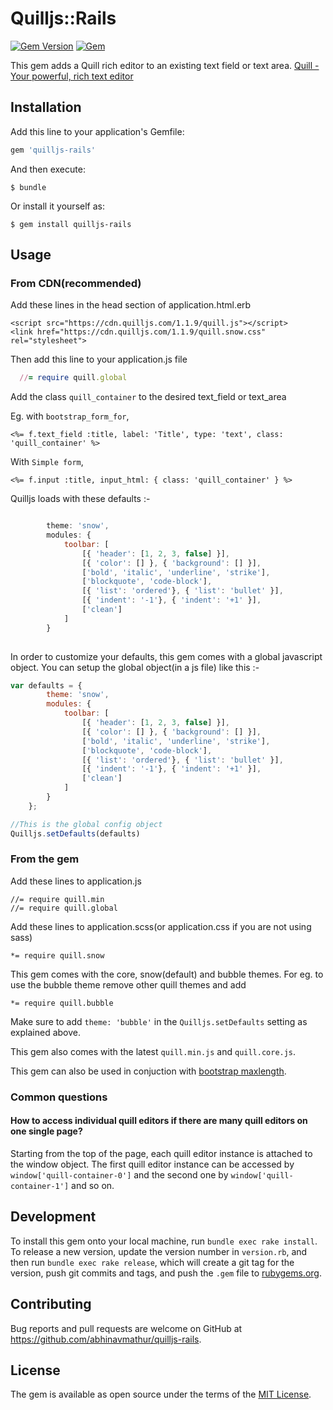# Quilljs::Rails

[![Gem Version](https://badge.fury.io/rb/quilljs-rails.svg)](https://badge.fury.io/rb/quilljs-rails)
[![Gem](https://img.shields.io/gem/dt/quilljs-rails.svg)](https://rubygems.org/gems/quilljs-rails)

This gem adds a Quill rich editor to an existing text field or text area.
[Quill - Your powerful, rich text editor](http://quilljs.com/)
## Installation

Add this line to your application's Gemfile:

```ruby
gem 'quilljs-rails'
```

And then execute:

    $ bundle

Or install it yourself as:

    $ gem install quilljs-rails


## Usage

### From CDN(recommended)
Add these lines in the head section of application.html.erb

    <script src="https://cdn.quilljs.com/1.1.9/quill.js"></script>
    <link href="https://cdn.quilljs.com/1.1.9/quill.snow.css" rel="stylesheet">
Then add this line to your application.js file

```ruby
  //= require quill.global
```

Add the class `quill_container` to the desired text_field or text_area

Eg. with `bootstrap_form_for`,

    <%= f.text_field :title, label: 'Title', type: 'text', class: 'quill_container' %>

With `Simple form`,

    <%= f.input :title, input_html: { class: 'quill_container' } %>

Quilljs loads with these defaults :-

```javascript

        theme: 'snow',
        modules: {
            toolbar: [
                [{ 'header': [1, 2, 3, false] }],
                [{ 'color': [] }, { 'background': [] }],
                ['bold', 'italic', 'underline', 'strike'],
                ['blockquote', 'code-block'],
                [{ 'list': 'ordered'}, { 'list': 'bullet' }],
                [{ 'indent': '-1'}, { 'indent': '+1' }],
                ['clean']
            ]
        }
    
```

In order to customize your defaults, this gem comes with a global javascript object. You can 
setup the global object(in a js file) like this :-

```javascript
var defaults = {
        theme: 'snow',
        modules: {
            toolbar: [
                [{ 'header': [1, 2, 3, false] }],
                [{ 'color': [] }, { 'background': [] }],
                ['bold', 'italic', 'underline', 'strike'],
                ['blockquote', 'code-block'],
                [{ 'list': 'ordered'}, { 'list': 'bullet' }],
                [{ 'indent': '-1'}, { 'indent': '+1' }],
                ['clean']
            ]
        }
    };

//This is the global config object
Quilljs.setDefaults(defaults)
```
    
### From the gem
Add these lines to application.js

    //= require quill.min
    //= require quill.global
    
Add these lines to application.scss(or application.css if you are not using sass)
    
    *= require quill.snow
    
This gem comes with the core, snow(default) and bubble themes. For eg. to use the bubble theme
remove other quill themes and add

    *= require quill.bubble
    
Make sure to add `theme: 'bubble'` in the `Quilljs.setDefaults` setting as explained above.

This gem also comes with the latest `quill.min.js` and `quill.core.js`.

This gem can also be used in conjuction with [bootstrap maxlength](https://mimo84.github.io/bootstrap-maxlength/).

### Common questions

#### How to access individual quill editors if there are many quill editors on one single page?

Starting from the top of the page, each quill editor instance is attached to the window object. The first quill editor instance can be accessed by `window['quill-container-0']` and the second one by `window['quill-container-1']` and so on.

## Development


To install this gem onto your local machine, run `bundle exec rake install`. To release a new version, update the version number in `version.rb`, and then run `bundle exec rake release`, which will create a git tag for the version, push git commits and tags, and push the `.gem` file to [rubygems.org](https://rubygems.org).

## Contributing

Bug reports and pull requests are welcome on GitHub at https://github.com/abhinavmathur/quilljs-rails.


## License

The gem is available as open source under the terms of the [MIT License](http://opensource.org/licenses/MIT).

